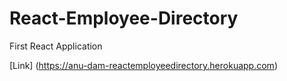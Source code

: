 # React-Employee-Directory
First React Application

[Link] (https://anu-dam-reactemployeedirectory.herokuapp.com)
